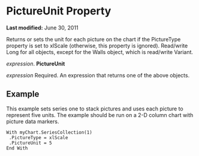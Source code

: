 
# PictureUnit Property

 **Last modified:** June 30, 2011

Returns or sets the unit for each picture on the chart if the PictureType property is set to xlScale (otherwise, this property is ignored). Read/write Long for all objects, except for the Walls object, which is read/write Variant.

 _expression_. **PictureUnit**

 _expression_ Required. An expression that returns one of the above objects.

## Example

This example sets series one to stack pictures and uses each picture to represent five units. The example should be run on a 2-D column chart with picture data markers.


```
With myChart.SeriesCollection(1) 
 .PictureType = xlScale 
 .PictureUnit = 5 
End With
```

